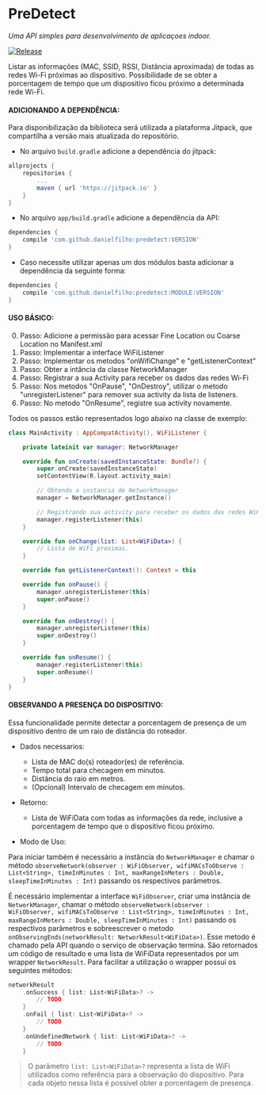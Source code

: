 # PreDetect  
_Uma API simples para desenvolvimento de aplicaçoes indoor._  

[![Release](https://jitpack.io/v/dielfilho/predetect.svg)](https://jitpack.io/#dielfilho/PreDetect)

Listar as informações (MAC, SSID, RSSI, Distância aproximada) de todas as redes Wi-Fi próximas ao dispositivo.
Possibilidade de se obter a porcentagem de tempo que um dispositivo ficou próximo a determinada rede Wi-Fi.

#### ADICIONANDO A DEPENDÊNCIA:  
Para disponibilização da biblioteca será utilizada a plataforma Jitpack, que compartilha a versão mais atualizada do repositório.
	
- No arquivo ```build.gradle``` adicione a dependência do jitpack:
	
```gradle
allprojects {
	repositories {
		...
		maven { url 'https://jitpack.io' }
	}
}
```

- No arquivo ```app/build.gradle``` adicione a dependência da API:

```gradle
dependencies {
	compile 'com.github.danielfilho:predetect:VERSION'
}
```

- Caso necessite utilizar apenas um dos módulos basta adicionar a dependência da seguinte forma:

```gradle
dependencies {
	compile 'com.github.danielfilho:predetect:MODULE:VERSION'
}
```

#### USO BÁSICO:

0. Passo: Adicione a permissão para acessar Fine Location ou Coarse Location no Manifest.xml
1. Passo: Implementar a interface WiFiListener
2. Passo: Implementar os metodos "onWifiChange" e "getListenerContext"
3. Passo: Obter a intância da classe NetworkManager
3. Passo: Registrar a sua Activity para receber os dados das redes Wi-Fi
4. Passo: Nos metodos "OnPause", "OnDestroy", utilizar o metodo "unregisterListener" para remover sua activity da lista de listeners.
5. Passo: No metodo "OnResume", registre sua activity novamente.

Todos os passos estão representados logo abaixo na classe de exemplo:
	
```kotlin
class MainActivity : AppCompatActivity(), WiFiListener {

    private lateinit var manager: NetworkManager

    override fun onCreate(savedInstanceState: Bundle?) {
        super.onCreate(savedInstanceState)
        setContentView(R.layout.activity_main)

        // Obtendo a instancia de NetworkManager
        manager = NetworkManager.getInstance()

        // Registrando sua activity para receber os dados das redes WiFi
        manager.registerListener(this)
    }

    override fun onChange(list: List<WiFiData>) {
		// Lista de WiFi proximas.
	}

    override fun getListenerContext(): Context = this

    override fun onPause() {
        manager.unregisterListener(this)
        super.onPause()
    }

    override fun onDestroy() {
        manager.unregisterListener(this)
        super.onDestroy()
    }

    override fun onResume() {
        manager.registerListener(this)
        super.onResume()
    }
}
```

#### OBSERVANDO A PRESENÇA DO DISPOSITIVO:

Essa funcionalidade permite detectar a porcentagem de presença de um dispositivo dentro de um raio de distância do roteador.

- Dados necessarios:
	- Lista de MAC do(s) roteador(es) de referência.
	- Tempo total para checagem em minutos.
	- Distância do raio em metros. 
	- (Opcional) Intervalo de checagem em minutos.
- Retorno:
	- Lista de WiFiData com todas as informações da rede, inclusive a porcentagem de tempo que o dispositivo ficou próximo.

- Modo de Uso:  

Para iniciar também é necessário a instância do ```NetworkManager``` e chamar o método  ```observeNetwork(observer : WiFiObserver, wifiMACsToObserve : List<String>, timeInMinutes : Int, maxRangeInMeters : Double, sleepTimeInMinutes : Int)``` passando os respectivos parâmetros.

   É necessário implementar a interface ```WiFiObserver```, criar uma instância de ```NetworkManager```, chamar o método ```observeNetwork(observer : WiFiObserver, wifiMACsToObserve : List<String>, timeInMinutes : Int, maxRangeInMeters : Double, sleepTimeInMinutes : Int)``` passando os respectivos parâmetros e 
   sobreescrever o metodo ```onObservingEnds(networkResult: NetworkResult<WiFiData>)```. 
   Esse metodo é chamado pela API quando o serviço de observação termina. 
   São retornados um código de resultado e uma lista de WiFiData representados por um wrapper ```NetworkResult```. 
   Para facilitar a utilização o wrapper possui os seguintes métodos:

```kotlin
networkResult
    .onSuccess { list: List<WiFiData>? ->  
        // TODO    
    }
    .onFail { list: List<WiFiData>? ->  
        // TODO 
    }
    .onUndefinedNetwork { list: List<WiFiData>? ->  
        // TODO 
    }    
```

> O parâmetro ```list: List<WiFiData>?``` representa a lista de WiFi utilizados como referência para a observação do dispositivo. Para cada objeto nessa lista é possível obter a porcentagem de presença. 
    
    
